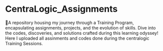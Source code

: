 # CentraLogic_Assignments
🚀A repository housing my journey through a Training Program, encapsulating assignments, projects, and the evolution of skills. Dive into the codes, discoveries, and solutions crafted during this learning odyssey!
<br>
Here I uploaded all assinments and codes done during the centralogic Training Sessions.
